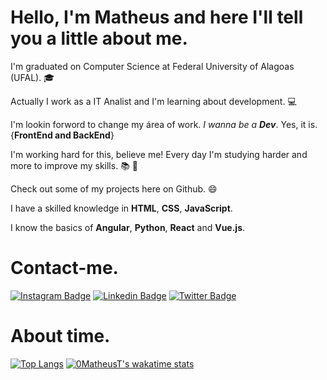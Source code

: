 # Hello, I'm Matheus and here I'll tell you a little about me.

I'm graduated on Computer Science at Federal University of Alagoas (UFAL). :mortar_board:

Actually I work as a IT Analist and I'm learning about development. :computer:

I'm lookin forword to change my área of work. *I wanna be a **Dev***. Yes, it is. {__FrontEnd and BackEnd__}

I'm working hard for this, believe me! Every day I'm studying harder and more to improve my skills. :books: :rocket:

Check out some of my projects here on Github.  :smile:

I have a skilled knowledge in **HTML**, **CSS**, **JavaScript**.

I know the basics of **Angular**, **Python**, **React** and **Vue.js**.



# Contact-me.

[![Instagram Badge](https://img.shields.io/badge/Instagram-E4405F?style=flat-square&logo=instagram&logoColor=white&link=https://www.instagram.com/maatheustavares/)](https://www.instagram.com/maatheustavares/)
[![Linkedin Badge](https://img.shields.io/badge/-LinkedIn-blue?style=flat-square&logo=Linkedin&logoColor=white&link=https://www.linkedin.com/in/maatheustavares/)](https://www.linkedin.com/in/maatheustavares/)
[![Twitter Badge](https://img.shields.io/badge/-Twitter-1ca0f1?style=flat-square&labelColor=1ca0f1&logo=twitter&logoColor=white&link=https://twitter.com/Puts_Math)](https://twitter.com/Puts_Math)

# About time.
[![Top Langs](https://github-readme-stats.vercel.app/api/top-langs/?username=0MatheusT&theme=highcontrast&show_icons=true&hide=Markdown&layout=compact)](https://github.com/0MatheusT/)
[![0MatheusT's wakatime stats](https://github-readme-stats.vercel.app/api/wakatime?username=0MatheusT&html&theme=highcontrast&show_icons=true&layout=compact)](https://github.com/0MatheusT/)




